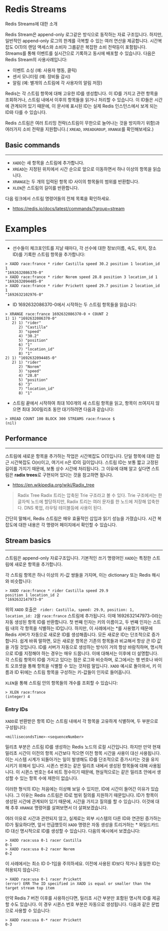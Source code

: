 # Redis Streams
Redis Streams에 대한 소개

Redis Stream은 append-only 로그같은 방식으로 동작하는 자료 구조입니다. 하지만, 일반적인 append-only 로그의 한계를
극복할 수 있는 여러 연산을 제공합니다. 시간복잡도 O(1)의 랜덤 액세스와 소비자 그룹같은 복잡한 소비 전략등이 포함됩니다.
Streams를 통해 이벤트를 실시간으로 기록하고 동시에 배포할 수 있습니다. 다음은 Redis Stream의 사용사례입니다:

- 이벤트 소싱 (예: 사용자 행동, 클릭)
- 센서 모니터링 (예: 장비들 감시)
- 알림 (예: 별개의 스트림에 각 사용자의 알림 저장)

Redis는 각 스트림 항목에 대해 고유한 ID를 생성합니다. 이 ID를 가지고 관련 항목을 조회하거나, 스트림 내에서
이후의 항목들을 읽거나 처리할 수 있습니다. 이 ID들은 시간에 관계되어 있기 때문에, 이 문서에 표시된 ID는 실제 Redis 
인스턴스에서 보게 되는 ID와 다를 수 있습니다.

Redis 스트림은 여러 트리밍 전략(스트림이 무한으로 늘어나는 것을 방지하기 위함)과 여러가지 소비 전략을 지원합니다.(
`XREAD`, `XREADGROUP`, `XRANGE`를 확인해보세요.)

## Basic commands
***
- `XADD`는 새 항목을 스트림에 추가합니다.
- `XREAD`는 지정된 위치에서 시간 순으로 앞으로 이동하면서 하나 이상의 항목을 읽습니다.
- `XRANGE`는 두 개의 입력된 항목 ID 사이의 항목들의 범위를 반환합니다.
- `XLEN`은 스트림의 길이를 반환합니다.

다음 링크에서 스트림 명령어들의 전체 목록을 확인하세요.
- https://redis.io/docs/latest/commands/?group=stream

# Examples
***
- 선수들이 체크포인트를 지날 때마다, 각 선수에 대한 정보(이름, 속도, 위치, 장소 ID)를 기록한 스트림 항목을 추가합니다:
~~~redis
> XADD race:france * rider Castilla speed 30.2 position 1 location_id 1
"1692632086370-0"
> XADD race:france * rider Norem speed 28.8 position 3 location_id 1
"1692632094485-0"
> XADD race:france * rider Prickett speed 29.7 position 2 location_id 1
"1692632102976-0"
~~~

- ID 1692632086370-0에서 시작하는 두 스트림 항목들을 읽습니다:
~~~redis
> XRANGE race:france 1692632086370-0 + COUNT 2
1) 1) "1692632086370-0"
   2) 1) "rider"
      2) "Castilla"
      3) "speed"
      4) "30.2"
      5) "position"
      6) "1"
      7) "location_id"
      8) "1"
2) 1) "1692632094485-0"
   2) 1) "rider"
      2) "Norem"
      3) "speed"
      4) "28.8"
      5) "position"
      6) "3"
      7) "location_id"
      8) "1"
~~~

- 스트림 끝에서 시작하여 최대 100개의 새 스트림 항목을 읽고, 항목이 쓰여지지 않으면 최대 300밀리초 동안 대기하려면
다음과 같습니다:
~~~redis
> XREAD COUNT 100 BLOCK 300 STREAMS race:france $
(nil)
~~~

## Performance
***

스트림에 새로운 항목을 추가하는 작업은 시간복잡도 O(1)입니다. 단일 항목에 대한 접근 시간복잡도 O(n)이고, 여기서
n은 ID의 길이입니다. 스트림 ID는 보통 짧고 고정된 길이를 가지기 때문에, 보통 상수 시간에 처리됩니다. 그 이유에 대해
알고 싶다면 스트림은 **radix trees**로 구현되어 있다는 것을 참고하면 됩니다.
- https://en.wikipedia.org/wiki/Radix_tree
> Radix Tree
Radix 트리는 압축된 Trie 구조라고 볼 수 있다. Trie 구조에서는 한 글자씩 노드에 할당하지만, Radix 트리는 
여러 문자를 한 노드에 저장해 압축한다.
DNS 룩업, 라우팅 테이블등에 사용이 된다.

간단히 말해서, Redis 스트림은 매우 효율적인 삽입과 읽기 성능을 가졌습니다. 시간 복잡도에 대한 내용은
각 명령어 페이지에서 확인할 수 있습니다.

## Stream basics
***
스트림은 append-only 자료구조입니다. 기본적인 쓰기 명령어인 `XADD`는 특정한 스트림에 새로운 항목을 추가합니다.

각 스트림 항목은 하나 이상의 키-값 쌍들을 가지며, 이는 dictionary 또는 Redis 해시와 비슷합니다:
~~~redis
> XADD race:france * rider Castilla speed 29.9
position 1 location_id 2
"1692632147973-0"
~~~

위의 `XADD` 호출은 ` rider: Castilla, speed: 29.9, position: 1, location_id: 2`을 `race:france` 스트림에
추가됩니다. 이때 1692632147973-0라는 자동 생성된 항목 ID를 반환합니다. 첫 번째 인자는 키의 이름이고, 두 번째 인자는 
스트림 내의 각 항목을 식별하는 ID입니다. 하지만, 이 사례에서는 *를 사용했기 때문에 Redis 서버가 자동으로 새로운 ID를
생성해줍니다. 모든 새로운 ID는 단조적으로 증가합니다. 쉽게 바꿔 말하면, 모든 새로운 항목은 기존의 항목들과 비교해서 항상
큰 ID 값을 가질 것입니다. ID를 서버가 자동으로 생성하는 방식이 거의 항상 바람직하며, 명시적으로 ID를 지정해야 하는 경우는 
매우 드뭅니다. 이에 대해서는 이후에 더 설명합니다. 각 스트림 항목이 ID를 가지고 있다는 점은 로그와 비슷하며, 로그에서는
행 번호나 바이트 오프셋을 통해 항목을 식별할 수 있는 것처럼 말입니다. `XADD` 예시로 돌아와서, 키 이름과 ID 뒤에는
스트림 항목을 구성하는 키-값들이 인자로 들어옵니다.

`XLEN`을 통해 스트림 안의 항목들의 개수를 조회할 수 있습니다:
~~~redis
> XLEN race:france
(integer) 4
~~~

### Entry IDs
`XADD`로 반환받은 항목 ID는 스트림 내에서 각 항목을 고유하게 식별하며, 두 부분으로 구성됩니다:
~~~redis
<millisecondsTime>-<sequenceNumber>
~~~

밀리초 부분은 스트림 ID를 생성하는 Redis 노드의 로컬 시간입니다. 하지만 만약 현재 밀리초 시간이 이전의 항목 시간보다
작으면 이전 항목 시간을 사용이 대신 사용됩니다. 이는 시스템 시계가 되돌아가는 일이 발생해도 ID를 단조적으로 증가시키는 것을
유지시키기 위해서 입니다. 시퀸스 번호는 같은 밀리초 내에서 생성된 항목들에 대해 사용됩니다. 이 시퀸스 번호는 64 비트
정수이기 때문에, 현실적으로는 같은 밀리초 안에서 생성할 수 있는 항목 수에 제한이 없습니다.

이러한 형식의 ID는 처음에는 이상해 보일 수 있지만, ID에 시간이 들어간 이유가 있습니다. 그 이유는 Redis 스트림은
ID로 범위 질의를 지원하기 때문입니다. ID가 항목이 생성된 시간에 관계되어 있기 때문에, 시간을 가지고 질의를 할 수 있습니다.
이것에 대해 추후 `XRANGE` 명령어를 살펴보면서 더 살펴보겠습니다.

여러 이유로 시간과 관련되지 않고, 실제로는 외부 시스템의 다른 ID와 연관된 증가하는 ID가 필요하다면, 앞서 언급했듯이
`XADD` 명령은 자동 생성을 트리거하는 * 와일드카드 ID 대신 명시적으로 ID를 생성할 수 있습니다. 다음의 예시에서
보겠습니다:
~~~redis
> XADD race:usa 0-1 racer Castilla
0-1
> XADD race:usa 0-2 racer Norem
0-2
~~~

이 사례에서는 최소 ID 0-1임을 주의하세요. 이전에 사용된 ID보다 작거나 동일한 ID는 허용되지 않습니다:
~~~redis
> XADD race:usa 0-1 racer Prickett
(error) ERR The ID specified in XADD is equal or smaller than the target stream top item
~~~

만약 Redis 7 버전 이후를 사용하신다면, 밀리초 시간 부분만 포함된 명시적 ID를 제공할 수도 있습니다. 이 경우
시퀸스 번호 부분은 자동으로 생성됩니다. 다음과 같은 문법으로 사용할 수 있습니다:
~~~redis
> XADD race:usa 0-* racer Prickett
0-3
~~~